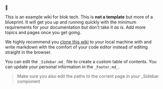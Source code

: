 👋

This is an example wiki for blok tech. This is **not a template** but more of a blueprint. It will get you up and running quickly with the minimum requirements for your documentation but don't take it _as is_. Add more topics and pages once you get going.

We highly recommend you [clone this wiki](https://docs.github.com/en/github/building-a-strong-community/adding-or-editing-wiki-pages#adding-or-editing-wiki-pages-locally) to your local machine with and write markdown with the comfort of your code editor instead of editing straight in the browser.

You can edit the `_Sidebar.md_` file to create a custom table of contents. You can update your personal information in the `_Footer.md_`.

> Make sure you also edit the paths to the corrent page in your _Sidebar component